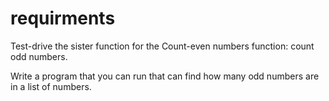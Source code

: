# requirments

Test-drive the sister function for the Count-even numbers function: count odd numbers.

Write a program that you can run that can find how many odd numbers are in a list of numbers.